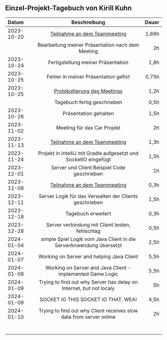 ## Einzel-Projekt-Tagebuch von Kirill Kuhn

| **Datum**  |                           **Beschreibung**                            | **Dauer** |
|:-----------|:---------------------------------------------------------------------:|----------:|
| 2023-10-20 | [Teilnahme an dem Teammeeting](../Projekt-Dokumentation/Eintrag02.md) |   1,66h   |
|            |           Bearbeitung meiner Präsentation nach dem Meeting            |   2h      |
| 2023-10-24 |                  Fertigstellung meiner Präsentation                   |   1,8h    |
| 2023-10-25 |                 Fehler in meiner Präsentation gefixt                  |   0,75h   |
| 2023-10-25 | [Protokollierung des Meetings](../Projekt-Dokumentation/Eintrag03.md) |   1,2h    |
|            |                      Tagebuch fertig geschrieben                      |   0,5h    |
| 2023-10-26 |                      Präsentation gehalten                            |   1,5h    |
| 2023-11-02 |                      Meeting für das Car Projekt                      |   2h      |
| 2023-11-13 | [Teilnahme an dem Teammeeting](../Projekt-Dokumentation/Eintrag04.md) |   1,3h    |
| 2023-11-24 | Projekt in IntelliJ mit Gradle aufgesetzt und SocketIO eingefügt      |   1,5h    |
| 2023-12-01 | Server und Client Beispiel Code geschrieben                           |   1h      |
| 2023-12-08 | [Teilnahme an dem Teammeeting](../Projekt-Dokumentation/Eintrag06.md) |   0,3h    |
| 2023-12-11 | Server Logik für das Verwalten der Clients geschrieben                |   1,5h    |
| 2023-12-18 | Tagebuch erweitert                                                    |   0,3h    |
| 2023-12-28 | Server verbindung mit Client testen, fehlschlag                       |   0,5h    |
| 2024-01-04 | simple Spiel Logik vom Java Client in die ServerAnwendung übersetzt   |   2,5h    |
| 2024-01-07 | Working on Server and helping Java Client                             |   5,5h    |
| 2024-01-08 | Working on Server and Java Client - implemented Game Logic            |   5,5h    |
| 2024-01-09 | Trying to find out why Server has delay on Internet, but not localy   |   5h      |
| 2024-01-09 |             SOCKET IO THIS SOCKET IO THAT, WEA!                       |   4,5h    |
| 2024-01-10 | Trying to find out why Client receives slow data from server online   |   2h      |
|            |                                                                       |           |
|            |                                                                       |           |
|            |                                                                       |           |
|            |                                                                       |           |
|            |                                                                       |           |
|            |                                                                       |           |
|            |                                                                       |           |
